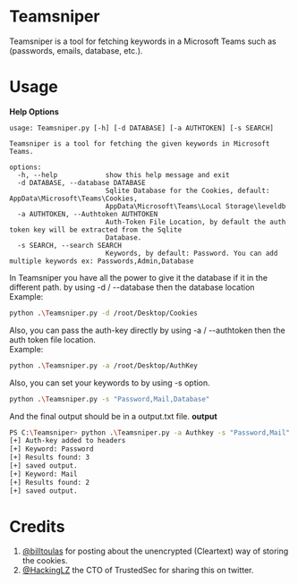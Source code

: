 # Teamsniper
Teamsniper is a tool for fetching keywords in a Microsoft Teams such as (passwords, emails, database, etc.). 


# Usage

**Help Options**

```
usage: Teamsniper.py [-h] [-d DATABASE] [-a AUTHTOKEN] [-s SEARCH]

Teamsniper is a tool for fetching the given keywords in Microsoft Teams.

options:
  -h, --help            show this help message and exit
  -d DATABASE, --database DATABASE
                        Sqlite Database for the Cookies, default: AppData\Microsoft\Teams\Cookies,
                        AppData\Microsoft\Teams\Local Storage\leveldb
  -a AUTHTOKEN, --Authtoken AUTHTOKEN
                        Auth-Token File Location, by default the auth token key will be extracted from the Sqlite
                        Database.
  -s SEARCH, --search SEARCH
                        Keywords, by default: Password. You can add multiple keywords ex: Passwords,Admin,Database
```
In Teamsniper you have all the power to give it the database if it in the different path. by using -d / --database then the database location  
Example:   
```bash
python .\Teamsniper.py -d /root/Desktop/Cookies
```
Also, you can pass the auth-key directly by using -a / --authtoken then the auth token file location.  
Example:  
```bash
python .\Teamsniper.py -a /root/Desktop/AuthKey
```
Also, you can set your keywords to by using -s option.
```bash
python .\Teamsniper.py -s "Password,Mail,Database"
```

And the final output should be in a output.txt file.
**output**
```Bash
PS C:\Teamsniper> python .\Teamsniper.py -a Authkey -s "Password,Mail"
[+] Auth-key added to headers
[+] Keyword: Password
[+] Results found: 3
[+] saved output.
[+] Keyword: Mail
[+] Results found: 2
[+] saved output.
```

# Credits
1. [@billtoulas](https://twitter.com/billtoulas) for posting about the unencrypted (Cleartext) way of storing the cookies.
2. [@HackingLZ](https://twitter.com/HackingLZ) the CTO of TrustedSec for sharing this on twitter. 

